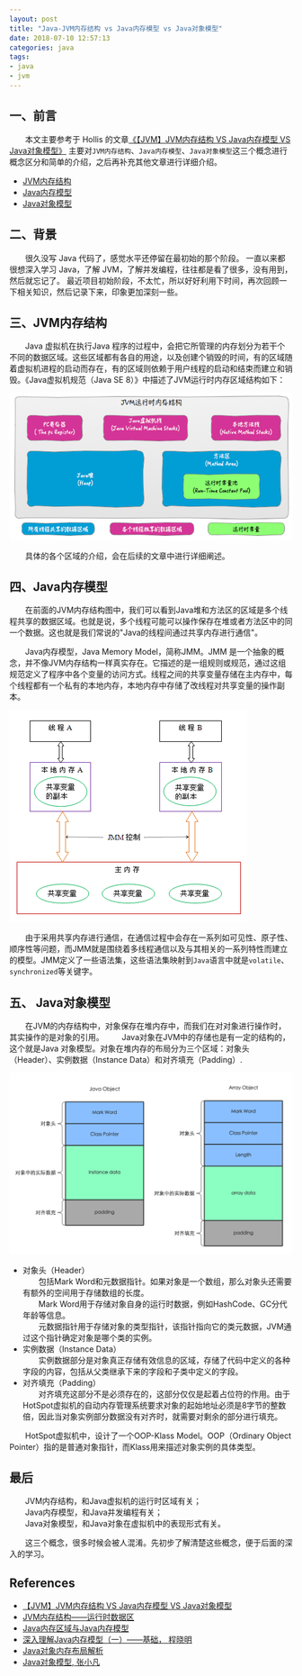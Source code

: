 ```yaml
---
layout: post
title: "Java-JVM内存结构 vs Java内存模型 vs Java对象模型"
date: 2018-07-10 12:57:13
categories: java
tags: 
- java
- jvm
---
```


## 一、前言
　　本文主要参考于 Hollis 的文章[《【JVM】JVM内存结构 VS Java内存模型 VS Java对象模型》](http://www.cnblogs.com/z00377750/p/9277836.html)
主要对`JVM内存结构`、`Java内存模型`、`Java对象模型`这三个概念进行概念区分和简单的介绍，之后再补充其他文章进行详细介绍。

* [JVM内存结构](#JVM内存结构)  
* [Java内存模型](#Java内存模型)    
* [Java对象模型](#Java对象模型)    

<!-- more -->

## 二、背景
　　很久没写 Java 代码了，感觉水平还停留在最初始的那个阶段。
一直以来都很想深入学习 Java，了解 JVM，了解并发编程，往往都是看了很多，没有用到，然后就忘记了。
最近项目初始阶段，不太忙，所以好好利用下时间，再次回顾一下相关知识，然后记录下来，印象更加深刻一些。

## <span id="JVM内存结构">三、JVM内存结构</span>

　　Java 虚拟机在执行Java 程序的过程中，会把它所管理的内存划分为若干个不同的数据区域。这些区域都有各自的用途，以及创建个销毁的时间，有的区域随着虚拟机进程的启动而存在，有的区域则依赖于用户线程的启动和结束而建立和销毁。《Java虚拟机规范（Java SE 8）》中描述了JVM运行时内存区域结构如下：

![](/assets/img/java-jvm-memory-structure.png)

　　具体的各个区域的介绍，会在后续的文章中进行详细阐述。

## <span id="Java内存模型">四、Java内存模型</span>

　　在前面的JVM内存结构图中，我们可以看到Java堆和方法区的区域是多个线程共享的数据区域。也就是说，多个线程可能可以操作保存在堆或者方法区中的同一个数据。这也就是我们常说的"Java的线程间通过共享内存进行通信"。

　　Java内存模型，Java Memory Model，简称JMM。JMM 是一个抽象的概念，并不像JVM内存结构一样真实存在。它描述的是一组规则或规范，通过这组规范定义了程序中各个变量的访问方式。线程之间的共享变量存储在主内存中，每个线程都有一个私有的本地内存，本地内存中存储了改线程对共享变量的操作副本。

![](/assets/img/java-memory-model.png)

　　由于采用共享内存进行通信，在通信过程中会存在一系列如可见性、原子性、顺序性等问题，而JMM就是围绕着多线程通信以及与其相关的一系列特性而建立的模型。JMM定义了一些语法集，这些语法集映射到`Java`语言中就是`volatile`、`synchronized`等关键字。

## <span id="Java对象模型">五、 Java对象模型</span>
　　在JVM的内存结构中，对象保存在堆内存中，而我们在对对象进行操作时，其实操作的是对象的引用。
　　Java对象在JVM中的存储也是有一定的结构的，这个就是Java 对象模型。对象在堆内存的布局分为三个区域：对象头（Header）、实例数据（Instance Data）和对齐填充（Padding）.

![](/assets/img/java-object-layout.png)

* 对象头（Header）  
　　包括Mark Word和元数据指针。如果对象是一个数组，那么对象头还需要有额外的空间用于存储数组的长度。  
　　Mark Word用于存储对象自身的运行时数据，例如HashCode、GC分代年龄等信息。  
　　元数据指针用于存储对象的类型指针，该指针指向它的类元数据，JVM通过这个指针确定对象是哪个类的实例。  
* 实例数据（Instance Data）  
　　实例数据部分是对象真正存储有效信息的区域，存储了代码中定义的各种字段的内容，包括从父类继承下来的字段和子类中定义的字段。  
* 对齐填充（Padding）  
　　对齐填充这部分不是必须存在的，这部分仅仅是起着占位符的作用。由于HotSpot虚拟机的自动内存管理系统要求对象的起始地址必须是8字节的整数倍，因此当对象实例部分数据没有对齐时，就需要对剩余的部分进行填充。

　　HotSpot虚拟机中，设计了一个OOP-Klass Model。OOP（Ordinary Object Pointer）指的是普通对象指针，而Klass用来描述对象实例的具体类型。

## 最后

　　JVM内存结构，和Java虚拟机的运行时区域有关；  
　　Java内存模型，和Java并发编程有关；  
　　Java对象模型，和Java对象在虚拟机中的表现形式有关。  

　　这三个概念，很多时候会被人混淆。先初步了解清楚这些概念，便于后面的深入的学习。

## References
* [【JVM】JVM内存结构 VS Java内存模型 VS Java对象模型](http://www.cnblogs.com/z00377750/p/9277836.html)  
* [JVM内存结构——运行时数据区](http://www.cnblogs.com/zhengbin/p/5617023.html)  
* [Java内存区域与Java内存模型](https://blog.csdn.net/calledwww/article/details/79368966)  
* [深入理解Java内存模型（一）——基础， 程晓明](http://www.infoq.com/cn/articles/java-memory-model-1)  
* [Java对象内存布局解析](https://segmentfault.com/a/1190000007652363)  
* [Java对象模型, 张小凡](http://www.cnblogs.com/qingshanli/p/9250491.html)  

